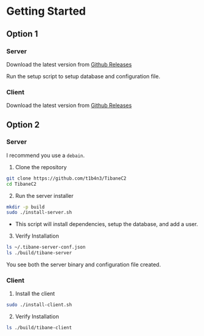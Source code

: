 
# Getting Started

## Option 1

### Server

Download the latest version from [Github Releases](https://github.com/t1b4n3/TibaneC2 )

Run the setup script to setup database and configuration file.
### Client

Download the latest version from [Github Releases](https://github.com/t1b4n3/TibaneC2 )
## Option 2

### Server

I recommend you use a `debain`.

1. Clone the repository

```sh
git clone https://github.com/t1b4n3/TibaneC2 
cd TibaneC2 
```
2.  Run the server installer

```sh
mkdir -p build
sudo ./install-server.sh
```
- This script will install dependencies, setup the database, and add a user.

3.  Verify Installation

```sh
ls ~/.tibane-server-conf.json
ls ./build/tibane-server
```

You see both the server binary and configuration file created.

### Client

1. Install the client 

```sh
sudo ./install-client.sh
```

2. Verify Installation

```sh
ls ./build/tibane-client
```


